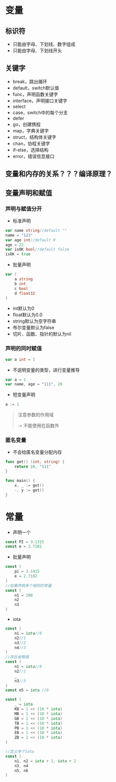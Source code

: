 # 变量
## 标识符
+ 只能由字母、下划线、数字组成
+ 只能由字母、下划线开头
## 关键字
+ break，跳出循环
+ default，switch默认值
+ func，声明函数关键字
+ interface，声明接口关键字
+ select
+ case，switch中的每个分支
+ defer
+ go，创建携程
+ map，字典关键字
+ struct，结构体关键字
+ chan，协程关键字
+ if-else，选择结构
+ error，错误信息接口


## 变量和内存的关系？？？编译原理？
## 变量声明和赋值
### 声明与赋值分开
+ 标准声明
```go
var name string//default ""
name = "123"
var age int//default 0
age = 22
var isOK bool//default false
isOK = true
```
+ 批量声明
```go
var (
	a string
	b int
	c bool
	d float32
)
```
+ int默认为0
+ float默认为0.0
+ string默认为空字符串
+ 布尔变量默认为false
+ 切片、函数、指针的默认为nil
### 声明的同时赋值
```go
var a int = 1
```
+ 不说明变量的类型，进行变量推导
```go
var a = 1
var name, age = "111", 20
```
+ 短变量声明
```go
a := 1
```
> 注意参数的作用域
> 
> := 不能使用在函数外
### 匿名变量
+ 不会给匿名变量分配内存
```go
func get() (int, string) {
	return 10, "111"
}

func main() {
	x, _ := get()
	-, y := get()
}
```
# 常量
+ 声明一个
```go
const PI = 3.1315
const e = 2.7182
```
+ 批量声明
```go
const (
	pi = 3.1415
	e = 2.7182
)
//如果声明多个相同的常量
const (
	n1 = 100
	n2
	n3
)
```
+ iota
```go
const (
	n1 = iota//0
	n2//1
	n3//2
	n4//3
)
//存在省略值
const (
	n1 = iota//0
	n2//1
	_
	n3//3
)
const n5 = iota //0

const (
	_ = iota
	KB = 1 << (10 * iota)
	MB = 1 << (10 * iota)
	GB = 1 << (10 * iota)
	TB = 1 << (10 * iota)
	PB = 1 << (10 * iota)
	EB = 1 << (10 * iota)
	ZB = 1 << (10 * iota)
)

//定义多个iota
const (
	n1, n2 = iota + 1, iota + 2
	n3, n4
	n5, n6
)
```
